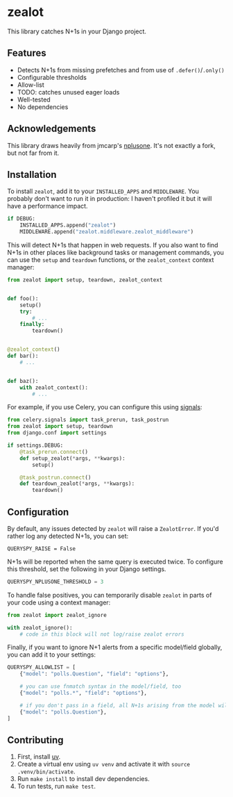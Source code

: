 # zealot

This library catches N+1s in your Django project.

## Features

- Detects N+1s from missing prefetches and from use of `.defer()`/`.only()`
- Configurable thresholds
- Allow-list
- TODO: catches unused eager loads
- Well-tested
- No dependencies

## Acknowledgements

This library draws heavily from jmcarp's [nplusone](https://github.com/jmcarp/nplusone/).
It's not exactly a fork, but not far from it.

## Installation

To install `zealot`, add it to your `INSTALLED_APPS` and `MIDDLEWARE`. You probably
don't want to run it in production: I haven't profiled it but it will have a performance
impact.

```python
if DEBUG:
    INSTALLED_APPS.append("zealot")
    MIDDLEWARE.append("zealot.middleware.zealot_middleware")
```

This will detect N+1s that happen in web requests. If you also want to find N+1s in other
places like background tasks or management commands, you can use the `setup` and
`teardown` functions, or the `zealot_context` context manager:

```python
from zealot import setup, teardown, zealot_context


def foo():
    setup()
    try:
        # ...
    finally:
        teardown()


@zealot_context()
def bar():
    # ...


def baz():
    with zealot_context():
        # ...
```

For example, if you use Celery, you can configure this using [signals](https://docs.celeryq.dev/en/stable/userguide/signals.html):

```python
from celery.signals import task_prerun, task_postrun
from zealot import setup, teardown
from django.conf import settings

if settings.DEBUG:
    @task_prerun.connect()
    def setup_zealot(*args, **kwargs):
        setup()

    @task_postrun.connect()
    def teardown_zealot(*args, **kwargs):
        teardown()
```

## Configuration

By default, any issues detected by `zealot` will raise a `ZealotError`. If you'd
rather log any detected N+1s, you can set:

```
QUERYSPY_RAISE = False
```

N+1s will be reported when the same query is executed twice. To configure this
threshold, set the following in your Django settings.

```python
QUERYSPY_NPLUSONE_THRESHOLD = 3
```

To handle false positives, you can temporarily disable `zealot` in parts of your code
using a context manager:

```python
from zealot import zealot_ignore

with zealot_ignore():
    # code in this block will not log/raise zealot errors
```

Finally, if you want to ignore N+1 alerts from a specific model/field globally, you can
add it to your settings:
```python
QUERYSPY_ALLOWLIST = [
    {"model": "polls.Question", "field": "options"},

    # you can use fnmatch syntax in the model/field, too
    {"model": "polls.*", "field": "options"},

    # if you don't pass in a field, all N+1s arising from the model will be ignored
    {"model": "polls.Question"},
]
```

## Contributing

1. First, install [uv](https://github.com/astral-sh/uv).
2. Create a virtual env using `uv venv` and activate it with `source .venv/bin/activate`.
3. Run `make install` to install dev dependencies.
4. To run tests, run `make test`.

